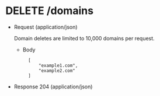 # DELETE /domains

+ Request (application/json)

  Domain deletes are limited to 10,000 domains per request.

    + Body

            [
                "example1.com",
                "example2.com"
            ]

+ Response 204 (application/json)
